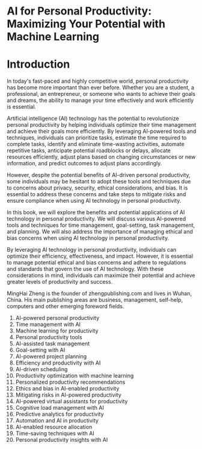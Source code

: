 # AI for Personal Productivity: Maximizing Your Potential with Machine Learning

# Introduction

In today's fast-paced and highly competitive world, personal productivity has become more important than ever before. Whether you are a student, a professional, an entrepreneur, or someone who wants to achieve their goals and dreams, the ability to manage your time effectively and work efficiently is essential.

Artificial intelligence (AI) technology has the potential to revolutionize personal productivity by helping individuals optimize their time management and achieve their goals more efficiently. By leveraging AI-powered tools and techniques, individuals can prioritize tasks, estimate the time required to complete tasks, identify and eliminate time-wasting activities, automate repetitive tasks, anticipate potential roadblocks or delays, allocate resources efficiently, adjust plans based on changing circumstances or new information, and predict outcomes to adjust plans accordingly.

However, despite the potential benefits of AI-driven personal productivity, some individuals may be hesitant to adopt these tools and techniques due to concerns about privacy, security, ethical considerations, and bias. It is essential to address these concerns and take steps to mitigate risks and ensure compliance when using AI technology in personal productivity.

In this book, we will explore the benefits and potential applications of AI technology in personal productivity. We will discuss various AI-powered tools and techniques for time management, goal-setting, task management, and planning. We will also address the importance of managing ethical and bias concerns when using AI technology in personal productivity.

By leveraging AI technology in personal productivity, individuals can optimize their efficiency, effectiveness, and impact. However, it is essential to manage potential ethical and bias concerns and adhere to regulations and standards that govern the use of AI technology. With these considerations in mind, individuals can maximize their potential and achieve greater levels of productivity and success.

MingHai Zheng is the founder of zhengpublishing.com and lives in Wuhan, China. His main publishing areas are business, management, self-help, computers and other emerging foreword fields.



1. AI-powered personal productivity
2. Time management with AI
3. Machine learning for productivity
4. Personal productivity tools
5. AI-assisted task management
6. Goal-setting with AI
7. AI-powered project planning
8. Efficiency and productivity with AI
9. AI-driven scheduling
10. Productivity optimization with machine learning
11. Personalized productivity recommendations
12. Ethics and bias in AI-enabled productivity
13. Mitigating risks in AI-powered productivity
14. AI-powered virtual assistants for productivity
15. Cognitive load management with AI
16. Predictive analytics for productivity
17. Automation and AI in productivity
18. AI-enabled resource allocation
19. Time-saving techniques with AI
20. Personal productivity insights with AI

